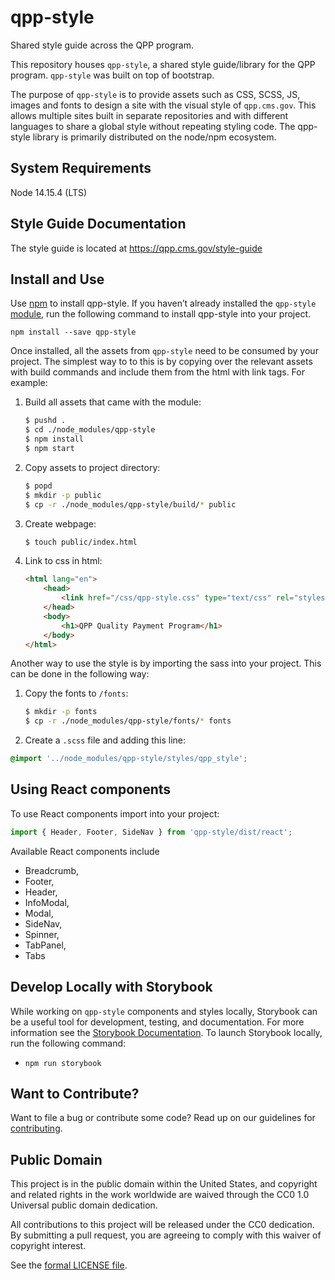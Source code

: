 # qpp-style

Shared style guide across the QPP program.

This repository houses `qpp-style`, a shared style guide/library for the QPP program. `qpp-style` was built on top of bootstrap.

The purpose of `qpp-style` is to provide assets such as CSS, SCSS, JS, images and fonts to design a site with the visual style of `qpp.cms.gov`. This allows multiple sites built in separate repositories and with different languages to share a global style without repeating styling code. The qpp-style library is primarily distributed on the node/npm ecosystem.

## System Requirements

Node 14.15.4 (LTS)

## Style Guide Documentation

The style guide is located at https://qpp.cms.gov/style-guide

## Install and Use

Use [npm](https://www.npmjs.com/) to install qpp-style. If you haven’t already installed the `qpp-style` [module](https://www.npmjs.com/package/qpp-style), run the following command to install qpp-style into your project.

```
npm install --save qpp-style
```

Once installed, all the assets from `qpp-style` need to be consumed by your project. The simplest way to to this is by copying over the relevant assets with build commands and include them from the html with link tags. For example:

1. Build all assets that came with the module:
    ```sh
    $ pushd .
    $ cd ./node_modules/qpp-style
    $ npm install
    $ npm start
    ```
1. Copy assets to project directory:
    ```sh
    $ popd
    $ mkdir -p public
    $ cp -r ./node_modules/qpp-style/build/* public
    ```
1. Create webpage:
    ```sh
    $ touch public/index.html
    ```
1. Link to css in html:
    ```html
    <html lang="en">
        <head>
            <link href="/css/qpp-style.css" type="text/css" rel="stylesheet" />
        </head>
        <body>
            <h1>QPP Quality Payment Program</h1>
        </body>
    </html>
    ```

Another way to use the style is by importing the sass into your project. This can be done in the following way:

1. Copy the fonts to `/fonts`:

    ```sh
    $ mkdir -p fonts
    $ cp -r ./node_modules/qpp-style/fonts/* fonts
    ```

1. Create a `.scss` file and adding this line:

```scss
@import '../node_modules/qpp-style/styles/qpp_style';
```

## Using React components

To use React components import into your project:

```js
import { Header, Footer, SideNav } from 'qpp-style/dist/react';
```

Available React components include

-   Breadcrumb,
-   Footer,
-   Header,
-   InfoModal,
-   Modal,
-   SideNav,
-   Spinner,
-   TabPanel,
-   Tabs

## Develop Locally with Storybook

While working on `qpp-style` components and styles locally, Storybook can be a useful tool for development, testing, and documentation. For more information see the [Storybook Documentation](https://storybook.js.org/). To launch Storybook locally, run the following command:

-   `npm run storybook`

## Want to Contribute?

Want to file a bug or contribute some code? Read up on our guidelines for [contributing].

[contributing]: /.github/CONTRIBUTING.md

## Public Domain
This project is in the public domain within the United States, and copyright and related rights in the work worldwide are waived
through the CC0 1.0 Universal public domain dedication.		

All contributions to this project will be released under the CC0 dedication. By submitting a pull request, you are agreeing to
comply with this waiver of copyright interest.		

See the [formal LICENSE file](/LICENSE).


